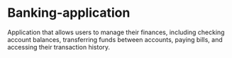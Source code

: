 # Banking-application
Application that allows users to manage their finances, including checking account balances, transferring funds between accounts, paying bills, and accessing their transaction history.
